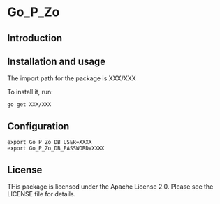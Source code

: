 # Go_P_Zo

## Introduction

## Installation and usage
The import path for the package is XXX/XXX

To install it, run:

```
go get XXX/XXX
```

## Configuration
```
export Go_P_Zo_DB_USER=XXXX
export Go_P_Zo_DB_PASSWORD=XXXX
```

## License
THis package is licensed under the Apache License 2.0. Please see the LICENSE file for details.